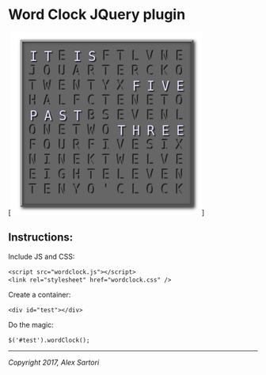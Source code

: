 # Word Clock JQuery plugin

[![Demo image](img_demo.png)]

## Instructions:

Include JS and CSS:

    <script src="wordclock.js"></script>
    <link rel="stylesheet" href="wordclock.css" />

Create a container:

    <div id="test"></div>

Do the magic:

    $('#test').wordClock();


---
_Copyright 2017, Alex Sartori_
